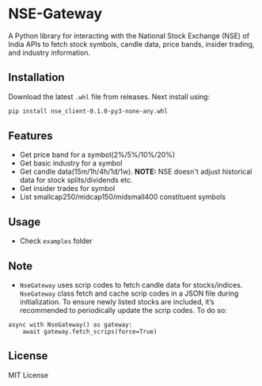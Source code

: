# NSE-Gateway

A Python library for interacting with the National Stock Exchange (NSE) of India APIs to fetch stock symbols, candle data, price bands, insider trading, and industry information.

## Installation

Download the latest `.whl` file from releases. Next install using:

```bash
pip install nse_client-0.1.0-py3-none-any.whl
```

## Features
- Get price band for a symbol(2%/5%/10%/20%)
- Get basic industry for a symbol
- Get candle data(15m/1h/4h/1d/1w). **NOTE:** NSE doesn't adjust historical data for stock splits/dividends etc.
- Get insider trades for symbol
- List smallcap250/midcap150/midsmall400 constituent symbols

## Usage

- Check `examples` folder

## Note

- `NseGateway` uses scrip codes to fetch candle data for stocks/indices. `NseGateway` class fetch and cache scrip codes in a JSON file during initialization. To ensure newly listed stocks are included, it’s recommended to periodically update the scrip codes. To do so:

```
async with NseGateway() as gateway:
    await gateway.fetch_scrips(force=True)
```

## License

MIT License
